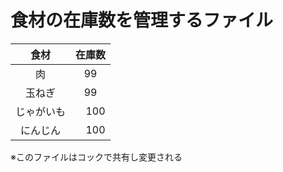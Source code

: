 # 食材の在庫数を管理するファイル

|食材|在庫数|
|:--:|:--:|
|肉|99|
|玉ねぎ|99|
|じゃがいも|　100|
|にんじん|　100|

※このファイルはコックで共有し変更される
